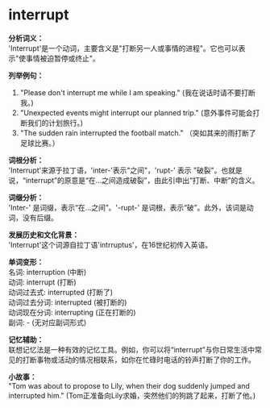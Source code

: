 # interrupt

**分析词义：**  
'Interrupt'是一个动词，主要含义是"打断另一人或事情的进程"。它也可以表示"使事情被迫暂停或终止"。

  

**列举例句：**

  

1.  "Please don't interrupt me while I am speaking." (我在说话时请不要打断我。)
2.  "Unexpected events might interrupt our planned trip." (意外事件可能会打断我们的计划旅行。)
3.  "The sudden rain interrupted the football match." （突如其来的雨打断了足球比赛。）

  

**词根分析：**  
'Interrupt'来源于拉丁语，'inter-'表示"之间"，'rupt-' 表示 "破裂"。也就是说，“interrupt”的原意是“在…之间造成破裂”，由此引申出“打断、中断”的含义。

  

**词缀分析：**  
'Inter-' 是词缀，表示“在...之间”。'-rupt-' 是词根，表示“破”。此外，该词是动词，没有后缀。

  

**发展历史和文化背景：**  
'Interrupt'这个词源自拉丁语'intrruptus'，在16世纪初传入英语。

  

**单词变形：**  
名词: interruption (中断)  
动词: interrupt (打断)  
动词过去式: interrupted (打断了)  
动词过去分词: interrupted (被打断的)  
动词现在分词: interrupting (正在打断的)  
副词: - (无对应副词形式)

  

**记忆辅助：**  
联想记忆法是一种有效的记忆工具。例如，你可以将“interrupt”与你日常生活中常见的打断事物或活动的情况相联系，如你在忙碌时电话的铃声打断了你的工作。

  

**小故事：**  
"Tom was about to propose to Lily, when their dog suddenly jumped and interrupted him." (Tom正准备向Lily求婚，突然他们的狗跳了起来，打断了他。)
